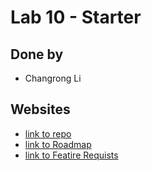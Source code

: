 # Lab 10 - Starter
## Done by
- Changrong Li
  
## Websites

- [link to repo](https://changrongli8858.github.io/Lab10/)
- [link to Roadmap](https://cse110-lab10-changrongli8858.canny.io/)
- [link to Featire Requists](https://cse110-lab10-changrongli8858.canny.io/feature-requests)
